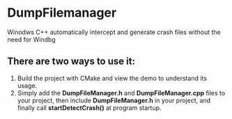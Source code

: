 # DumpFilemanager
Winodws C++ automatically intercept and generate crash files without the need for Windbg

## There are two ways to use it:
1. Build the project with CMake and view the demo to understand its usage.
2. Simply add the **DumpFileManager.h** and **DumpFileManager.cpp** files to your project, then include **DumpFileManager.h** in your project, and finally call **startDetectCrash()** at program startup.
